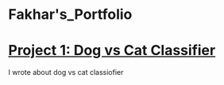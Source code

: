 # Fakhar's_Portfolio

# [Project 1: Dog vs Cat Classifier](https://github.com/fakhar-iqbal/FastaiImplementations/tree/main)
I wrote about dog vs cat classiofier

